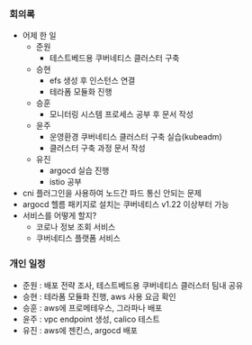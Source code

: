 ### 회의록

- 어제 한 일
    - 준원
        - 테스트베드용 쿠버네티스 클러스터 구축
    - 승현
        - efs 생성 후 인스턴스 연결
        - 테라폼 모듈화 진행
    - 승훈
        - 모니터링 시스템 프로세스 공부 후 문서 작성
    - 윤주
        - 운영환경 쿠버네티스 클러스터 구축 실습(kubeadm)
        - 클러스터 구축 과정 문서 작성
    - 유진
        - argocd 실습 진행
        - istio 공부
- cni 플러그인을 사용하여 노드간 파드 통신 안되는 문제
- argocd 헬름 패키지로 설치는 쿠버네티스 v1.22 이상부터 가능
- 서비스를 어떻게 할지?
    - 코로나 정보 조회 서비스
    - 쿠버네티스 플랫폼 서비스

### 개인 일정

- 준원 : 배포 전략 조사, 테스트베드용 쿠버네티스 클러스터 팀내 공유
- 승현 : 테라폼 모듈화 진행, aws 사용 요금 확인
- 승훈 : aws에 프로메테우스, 그라파나 배포
- 윤주 : vpc endpoint 생성, calico 테스트
- 유진 : aws에 젠킨스, argocd 배포
